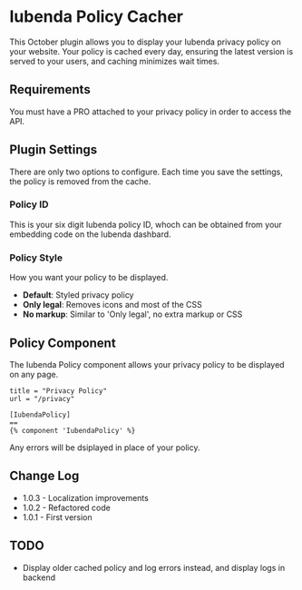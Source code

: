 # Iubenda Policy Cacher
This October plugin allows you to display your Iubenda privacy policy on your website. Your policy is cached every day, ensuring the latest version is served to your users, and caching minimizes wait times.

## Requirements
You must have a PRO  attached to your privacy policy in order to access the API.

## Plugin Settings
There are only two options to configure. Each time you save the settings, the policy is removed from the cache.

### Policy ID
This is your six digit Iubenda policy ID, whoch can be obtained from your embedding code on the Iubenda dashbard.

### Policy Style
How you want your policy to be displayed.
* **Default**: Styled privacy policy
* **Only legal**: Removes icons and most of the CSS
* **No markup**: Similar to 'Only legal', no extra markup or CSS

## Policy Component
The Iubenda Policy component allows your privacy policy to be displayed on any page.
```
title = "Privacy Policy"
url = "/privacy"

[IubendaPolicy]
==
{% component 'IubendaPolicy' %}
```
Any errors will be dsiplayed in place of your policy.

## Change Log
* 1.0.3 - Localization improvements
* 1.0.2 - Refactored code
* 1.0.1 - First version

## TODO
* Display older cached policy and log errors instead, and display logs in backend